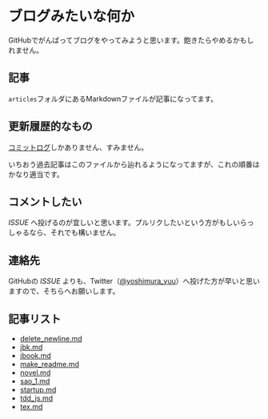 # ブログみたいな何か


GitHubでがんばってブログをやってみようと思います。飽きたらやめるかもしれません。

## 記事


`articles`フォルダにあるMarkdownファイルが記事になってます。

## 更新履歴的なもの


[コミットログ](https://github.com/yoshimuraYuu/myBlog/commits/master/articles)しかありません、すみません。

いちおう過去記事はこのファイルから辿れるようになってますが、これの順番はかなり適当です。

## コメントしたい


_ISSUE_ へ投げるのが宜しいと思います。プルリクしたいという方がもしいらっしゃるなら、それでも構いません。

## 連絡先


GitHubの _ISSUE_ よりも、Twitter（[@yoshimura_yuu](https://twitter.com/yoshimura_yuu)）へ投げた方が早いと思いますので、そちらへお願いします。

## 記事リスト
* [delete_newline.md](https://github.com/yoshimuraYuu/myBlog/blob/master/articles/delete_newline.md)
* [jbk.md](https://github.com/yoshimuraYuu/myBlog/blob/master/articles/jbk.md)
* [jbook.md](https://github.com/yoshimuraYuu/myBlog/blob/master/articles/jbook.md)
* [make_readme.md](https://github.com/yoshimuraYuu/myBlog/blob/master/articles/make_readme.md)
* [novel.md](https://github.com/yoshimuraYuu/myBlog/blob/master/articles/novel.md)
* [sao_1.md](https://github.com/yoshimuraYuu/myBlog/blob/master/articles/sao_1.md)
* [startup.md](https://github.com/yoshimuraYuu/myBlog/blob/master/articles/startup.md)
* [tdd_js.md](https://github.com/yoshimuraYuu/myBlog/blob/master/articles/tdd_js.md)
* [tex.md](https://github.com/yoshimuraYuu/myBlog/blob/master/articles/tex.md)
